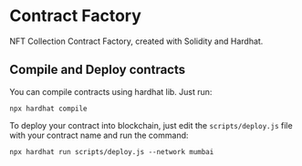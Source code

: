 # Contract Factory

NFT Collection Contract Factory, created with Solidity and Hardhat.

## Compile and Deploy contracts

You can compile contracts using hardhat lib. Just run:

    npx hardhat compile

To deploy your contract into blockchain, just edit the `scripts/deploy.js` file with your contract name and run the command:

    npx hardhat run scripts/deploy.js --network mumbai
